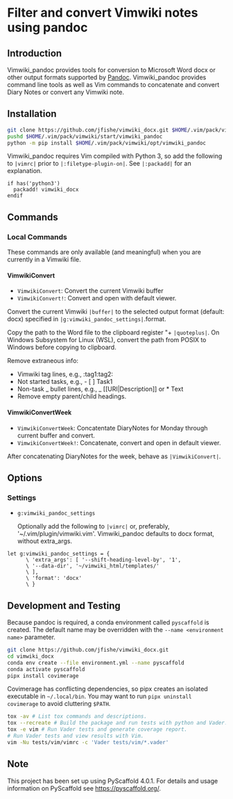 # Filter and convert Vimwiki notes using pandoc

## Introduction

Vimwiki_pandoc provides tools for conversion to Microsoft Word docx or other
output formats supported by [Pandoc](https://pandoc.org/ "Pandoc a universal document converter").
Vimwiki_pandoc provides command line tools as well as Vim commands to
concatenate and convert Diary Notes or convert any Vimwiki note.

## Installation

```bash
git clone https://github.com/jfishe/vimwiki_docx.git $HOME/.vim/pack/vimwiki/opt/vimwiki_pandoc
pushd $HOME/.vim/pack/vimwiki/start/vimwiki_pandoc
python -m pip install $HOME/.vim/pack/vimwiki/opt/vimwiki_pandoc
```

Vimwiki_pandoc requires Vim compiled with Python 3, so add the following to
`|vimrc|` prior to `|:filetype-plugin-on|`. See `|:packadd|` for an
explanation.

```vim
if has('python3')
  packadd! vimwiki_docx
endif
```

## Commands

### Local Commands

These commands are only available (and meaningful) when you are currently in a
Vimwiki file.

#### VimwikiConvert

- `VimwikiConvert`: Convert the current Vimwiki buffer
- `VimwikiConvert!`: Convert and open with default viewer.

Convert the current Vimwiki `|buffer|` to the selected output format (default: docx) specified in `|g:vimwiki_pandoc_settings|`.format.

Copy the path to the Word file to the clipboard register "+
`|quoteplus|`. On Windows Subsystem for Linux (WSL), convert the path from
POSIX to Windows before copying to clipboard.

Remove extraneous info:

- Vimwiki tag lines, e.g., :tag1:tag2:
- Not started tasks, e.g., - [ ] Task1
- Non-task _ bullet lines, e.g., _ [[URI|Description]] or \*
  Text
- Remove empty parent/child headings.

#### VimwikiConvertWeek

- `VimwikiConvertWeek`: Concatentate DiaryNotes for Monday through current buffer and convert.
- `VimwikiConvertWeek!`: Concatenate, convert and open in default viewer.

After concatenating DiaryNotes for the week, behave as `|VimwikiConvert|`.

## Options

### Settings

- `g:vimwiki_pandoc_settings`

  Optionally add the following to `|vimrc|` or, preferably,
  '~/.vim/plugin/vimwiki.vim'. Vimwiki_pandoc defaults to docx format, without extra_args.

```vim
let g:vimwiki_pandoc_settings = {
      \ 'extra_args': [ '--shift-heading-level-by', '1',
      \ '--data-dir', '~/vimwiki_html/templates/'
      \ ],
      \ 'format': 'docx'
      \ }
```

## Development and Testing

Because pandoc is required, a conda environment called `pyscaffold` is created.
The default name may be overridden with the `--name <environment name>`
parameter.

```bash
git clone https://github.com/jfishe/vimwiki_docx.git
cd vimwiki_docx
conda env create --file environment.yml --name pyscaffold
conda activate pyscaffold
pipx install covimerage
```

Covimerage has conflicting dependencies, so pipx creates an isolated
executable in `~/.local/bin`. You may want to run `pipx uninstall covimerage`
to avoid cluttering `$PATH`.

```bash
tox -av # List tox commands and descriptions.
tox --recreate # Build the package and run tests with python and Vader.
tox -e vim # Run Vader tests and generate coverage report.
# Run Vader tests and view results with Vim.
vim -Nu tests/vim/vimrc -c 'Vader tests/vim/*.vader'
```

<!-- pyscaffold-notes -->

## Note

This project has been set up using PyScaffold 4.0.1. For details and usage
information on PyScaffold see https://pyscaffold.org/.
